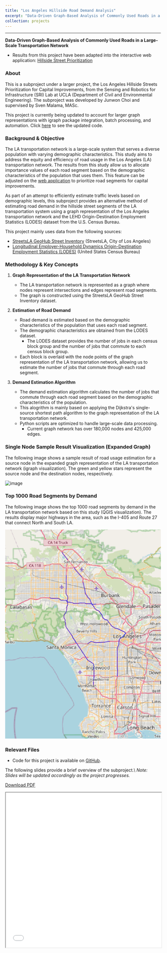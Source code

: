 ```yaml
---
title: "Los Angeles Hillside Road Demand Analysis"
excerpt: "Data-Driven Graph-Based Analysis of Commonly Used Roads in a Large-Scale Transportation Network<br/><br/><img src='/images/srilab_road_usage.png' style='box-shadow: 10px 10px 20px rgba(0, 0, 0, 0.3);'>"
collection: projects
---
```


---
**Data-Driven Graph-Based Analysis of Commonly Used Roads in a Large-Scale Transportation Network**

* Results from this project have been adapted into the interactive web application: [Hillside Street Prioritization](https://site.hspa.info/application)

### About

This is a subproject under a larger project, the Los Angeles Hillside Streets Prioritization for Capital Improvements, from the Sensing and Robotics for Infrastructure (SRI) Lab at UCLA (Department of Civil and Environmental Engineering). The subproject was developed by Junwon Choi and supervised by Sven Malama, MASc.

This project is currently being updated to account for larger graph representations with igraph package integration, batch processing, and automation. Click [here](https://github.com/cjunwon/SRILab-Road-Demand-Analysis-Expanded-Graph) to see the updated code.

### Background & Objective

The LA transportation network is a large-scale system that serves a diverse population with varying demographic characteristics. This study aims to address the equity and efficiency of road usage in the Los Angeles (LA) transportation network. The results from this study allow us to allocate importance values of each road segment based on the demographic characteristics of the population that uses them. This feature can be adjusted on the [web application](https://site.hspa.info/application) to prioritize road segments for capital improvements.

As part of an attempt to efficiently estimate traffic levels based on demographic levels, this subproject provides an alternative method of estimating road demand in the hillside street segments of the LA transportation system using a graph representation of the Los Angeles transportation network and the LEHD Origin-Destination Employment Statistics (LODES) dataset from the U.S. Census Bureau.

This project mainly uses data from the following sources:
- [StreetsLA GeoHub Street Inventory](https://geohub.lacity.org/datasets/lahub::streetsla-geohub-street-inventory/about) (StreetsLA, City of Los Angeles)
- [Longitudinal Employer-Household Dynamics Origin-Destination Employment Statistics (LODES)](https://lehd.ces.census.gov/data/) (United States Census Bureau)


### Methodology & Key Concepts

1. **Graph Representation of the LA Transportation Network**
   - The LA transportation network is represented as a graph where nodes represent intersections and edges represent road segments.
   - The graph is constructed using the StreetsLA GeoHub Street Inventory dataset.

2. **Estimation of Road Demand**
    - Road demand is estimated based on the demographic characteristics of the population that uses each road segment.
    - The demographic characteristics are obtained from the LODES dataset.
        - The LODES dataset provides the number of jobs in each census block group and the number of jobs that commute to each census block group.
    - Each block is overlaid with the node points of the graph representation of the LA transportation network, allowing us to estimate the number of jobs that commute through each road segment.

3. **Demand Estimation Algorithm**
    - The demand estimation algorithm calculates the number of jobs that commute through each road segment based on the demographic characteristics of the population.
    - This alogrithm is mainly based on applying the Dijkstra's single-source shortest path algorithm to the graph representation of the LA transportation network.
    - Python scripts are optimized to handle large-scale data processing.
        - Current graph network has over 180,000 nodes and 425,000 edges.

### Single Node Sample Result Visualization (Expanded Graph)

The following image shows a sample result of road usage estimation for a source node in the expanded graph representation of the LA transportation network (igraph visualization). The green and yellow stars represent the source node and the destination nodes, respectively.

![image](/images/118106_igraph.png)

### Top 1000 Road Segments by Demand

The following image shows the top 1000 road segments by demand in the LA transportation network based on this study (QGIS visualization). The results display major highways in the area, such as the I-405 and Route 27 that connect North and South LA.

![image](/images/top_1000_road_segments.png)


### Relevant Files

* Code for this project is available on [GitHub](https://github.com/cjunwon/SRILab-Road-Demand-Analysis).

The following slides provide a brief overview of the subproject.\\
*Note: Slides will be updated accordingly as the project progresses.*

[Download  PDF](/files/SRILAB_road_demand_presentation.pdf)
<iframe src="/files/SRILAB_road_demand_presentation.pdf" width="100%" height="500"></iframe>